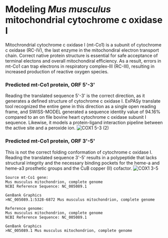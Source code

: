 # Modeling *Mus musculus* mitochondrial cytochrome c oxidase I
Mitochrondrial cytochrome c oxidase I (mt-Co1) is a subunit of cytochrome c oxidase (RC-IV), the last enzyme in the mitochondiral electron transport chain. Correct native protein structure is essential for safe acceptance of terminal electons and overall mitochondiral efficiency. As a result, errors in mt-Co1 can trap electrons in respiratory complex-III (RC-III), resulting in increased production of reactive oxygen species.

### Predicted mt-Co1 protein, ORF 5'-3'
Reading the translated sequence 5'-3' is the correct direction, as it generates a defined structure of cytochrome c oxidase I. ExPASy translate tool recognized the entire gene in this direction as a single open reading frame, and SWISS-MODEL generated a sequence identity value of 94.16% compared to an on file bovine heart cytochrome c oxidase subunit I sequence. Likewise, it models a protein-ligand interaction pipeline between the active site and a peroxide ion.
![COX1 5-3 (2)](https://user-images.githubusercontent.com/98036665/150802099-67a8ab35-e1e9-4bc4-9030-2fecf860af05.png)

### Predicted mt-Co1 protein, ORF 3'-5'
This is not the correct folding conformation of cytochrome c oxidase I. Reading the translated sequence 3'-5' results in a polypeptide that lacks structural integrity and the necessary binding pockets for the heme-a and heme-a3 prosthetic groups and the CuB copper (II) cofactor.
![COX1 3-5](https://user-images.githubusercontent.com/98036665/150719390-4b9598a1-a27a-4266-84ca-448126c0dbc9.png)

```
Source mt-Co1 gene:
Mus musculus mitochondrion, complete genome
NCBI Reference Sequence: NC_005089.1

GenBank Graphics
>NC_005089.1:5328-6872 Mus musculus mitochondrion, complete genome
```
```
Reference genome:
Mus musculus mitochondrion, complete genome
NCBI Reference Sequence: NC_005089.1

GenBank Graphics
>NC_005089.1 Mus musculus mitochondrion, complete genome
```
